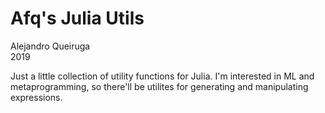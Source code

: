 # Afq's Julia Utils

Alejandro Queiruga  
2019

Just a little collection of utility functions for Julia. I'm interested in ML 
and metaprogramming, so there'll be utilites for generating and manipulating
expressions.
